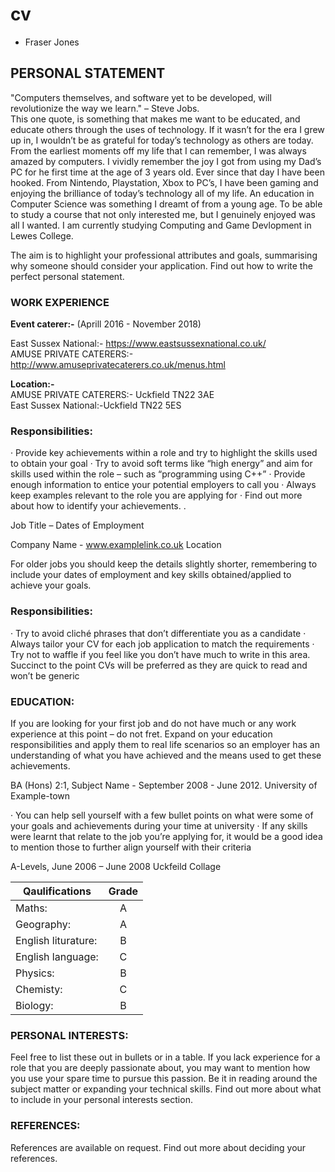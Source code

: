 # cv
- Fraser Jones
  
## PERSONAL STATEMENT
"Computers themselves, and software yet to be developed, will revolutionize the way we learn." – Steve Jobs. <br/> 
This one quote, is something that makes me want to be educated, and educate others through the uses of technology. If it wasn’t for the era I grew up in, I wouldn’t be as grateful for today’s technology as others are today. From the earliest moments off my life that I can remember, I was always amazed by computers. I vividly remember the joy I got from using my Dad’s PC for he first time at the age of 3 years old. Ever since that day I have been hooked. From Nintendo, Playstation, Xbox to PC’s, I have been gaming and enjoying the brilliance of today’s technology all of my life. An education in Computer Science was something I dreamt of from a young age. To be able to study a course that not only interested me, but I genuinely enjoyed was all I wanted. I am currently studying Computing and Game Devlopment in Lewes College.
 
The aim is to highlight your professional attributes and goals, summarising why someone should consider your application. Find out how to write the perfect personal statement.
 
 
### WORK EXPERIENCE
 


**Event caterer:-** (Aprill 2016 - November 2018)

 East Sussex National:- https://www.eastsussexnational.co.uk/  <br/>
 AMUSE PRIVATE CATERERS:- http://www.amuseprivatecaterers.co.uk/menus.html

**Location:-**  
 AMUSE PRIVATE CATERERS:- Uckfield TN22 3AE <br/>
 East Sussex National:-Uckfield TN22 5ES

### Responsibilities:
 
·         Provide key achievements within a role and try to highlight the skills used to obtain your goal
·         Try to avoid soft terms like “high energy” and aim for skills used within the role – such as “programming using C++”
·         Provide enough information to entice your potential employers to call you
·         Always keep examples relevant to the role you are applying for
·         Find out more about how to identify your achievements.
.         
 
 
Job Title – Dates of Employment

Company Name - www.examplelink.co.uk
Location
 
For older jobs you should keep the details slightly shorter, remembering to include your dates of employment and key skills obtained/applied to achieve your goals.
 
### Responsibilities:
 
·         Try to avoid cliché phrases that don’t differentiate you as a candidate
·         Always tailor your CV for each job application to match the requirements
·         Try not to waffle if you feel like you don’t have much to write in this area. Succinct to the point CVs will be preferred as they are quick to read and won’t be generic
 
 
### EDUCATION:
If you are looking for your first job and do not have much or any work experience at this point – do not fret. Expand on your education responsibilities and apply them to real life scenarios so an employer has an understanding of what you have achieved and the means used to get these achievements.
            	
BA (Hons) 2:1, Subject Name - September 2008 - June 2012.
University of Example-town
 
·         You can help sell yourself with a few bullet points on what were some of your goals and achievements during your time at university
·         If any skills were learnt that relate to the job you’re applying for, it would be a good idea to mention those to further align yourself with their criteria
 
A-Levels, June 2006 – June 2008
Uckfeild Collage


| Qaulifications     | Grade         |
| ------------------ |:-------------:|
| Maths:             | A             |
| Geography:         | A             |
| English liturature:| B             |
| English language:  | C             |
| Physics:           | B             |
| Chemisty:          | C             |
| Biology:           | B             |
 
 
### PERSONAL INTERESTS:
Feel free to list these out in bullets or in a table. If you lack experience for a role that you are deeply passionate about, you may want to mention how you use your spare time to pursue this passion. Be it in reading around the subject matter or expanding your technical skills. Find out more about what to include in your personal interests section.
 
 
### REFERENCES:
 
References are available on request. Find out more about deciding your references.

